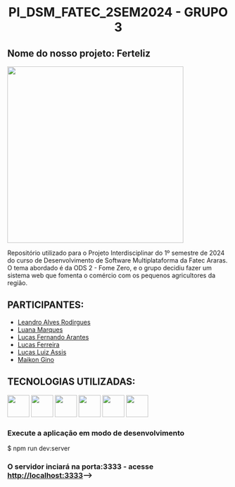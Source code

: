 # <h1 align="center">PI_DSM_FATEC_2SEM2024 - GRUPO 3</h1>
<h2>Nome do nosso projeto: Ferteliz</h2>
<img src="https://github.com/marquesluana/PI_DSM_FATEC_GRUPO3_1SEM2024/blob/6a8de795a296957d3ffd7ddf9b6bf30891a36d5b/designer/logo.jpg" width="400px" text-align="center">

Repositório utilizado para o Projeto Interdisciplinar do 1º semestre de 2024 do curso de Desenvolvimento de Software Multiplataforma da Fatec Araras. O tema abordado é da ODS 2 - Fome Zero, e o grupo decidiu fazer um sistema web que fomenta o comércio com os pequenos agricultores da região.

## PARTICIPANTES:
- [Leandro Alves Rodirgues](https://github.com/)<br>
- [Luana Marques](https://github.com/marquesluana)<br>
- [Lucas Fernando Arantes](https://github.com/)<br>
- [Lucas Ferreira](https://github.com/)<br>
- [Lucas Luiz Assis](https://github.com/Luhcyy)<br>
- [Maikon Gino](https://github.com/MaikonGino)<br>

## TECNOLOGIAS UTILIZADAS:
<div>
  <img src="https://cdn.jsdelivr.net/gh/devicons/devicon@latest/icons/django/django-plain.svg" width="50px">
  <img src="https://cdn.jsdelivr.net/gh/devicons/devicon@latest/icons/mongodb/mongodb-plain-wordmark.svg" width="50px">
  <img src="https://cdn.jsdelivr.net/gh/devicons/devicon/icons/github/github-original-wordmark.svg" width="50px">
  <img src="https://cdn.jsdelivr.net/gh/devicons/devicon/icons/html5/html5-plain-wordmark.svg" width="50px">
  <img src="https://cdn.jsdelivr.net/gh/devicons/devicon@latest/icons/python/python-original-wordmark.svg" width="50px">
  <img src="https://cdn.jsdelivr.net/gh/devicons/devicon/icons/vscode/vscode-original-wordmark.svg" width="50px">
</div>


### Execute a aplicação em modo de desenvolvimento
$ npm run dev:server

### O servidor inciará na porta:3333 - acesse <http://localhost:3333>-->
